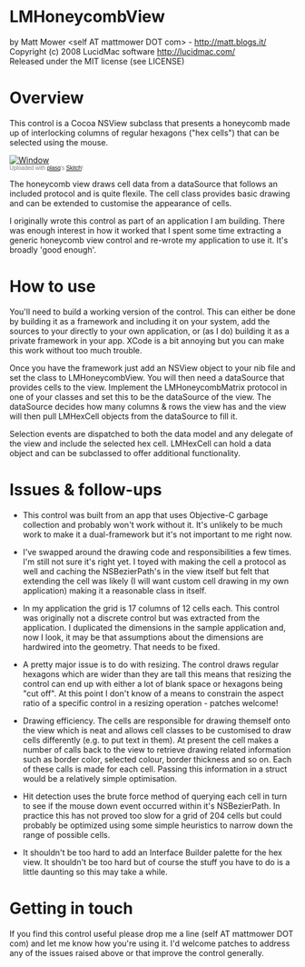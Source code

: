 # LMHoneycombView

by Matt Mower &lt;self AT mattmower DOT com&gt; - http://matt.blogs.it/  
Copyright (c) 2008 LucidMac software  http://lucidmac.com/  
Released under the MIT license (see LICENSE) 

# Overview

This control is a Cocoa NSView subclass that presents a honeycomb made up of interlocking columns of regular hexagons ("hex cells") that can be selected using the mouse.

<div class="thumbnail"><a href="http://skitch.com/mattmower/1kps/window"><img src="http://img.skitch.com/20080801-pmtbgm8twr8i4i4753f3j2mhrd.preview.jpg" alt="Window" /></a><br /><span style="font-family: Lucida Grande, Trebuchet, sans-serif, Helvetica, Arial; font-size: 10px; color: #808080">Uploaded with <a href="http://plasq.com/">plasq</a>'s <a href="http://skitch.com">Skitch</a>!</span></div>

The honeycomb view draws cell data from a dataSource that follows an included protocol and is quite flexile. The cell class provides basic drawing and can be extended to customise the appearance of cells.

I originally wrote this control as part of an application I am building. There was enough interest in how it worked that I spent some time extracting a generic honeycomb view control and re-wrote my application to use it. It's broadly 'good enough'.

# How to use

You'll need to build a working version of the control. This can either be done by building it as a framework and including it on your system, add the sources to your directly to your own application, or (as I do) building it as a private framework in your app. XCode is a bit annoying but you can make this work without too much trouble.

Once you have the framework just add an NSView object to your nib file and set the class to LMHoneycombView. You will then need a dataSource that provides cells to the view. Implement the LMHoneycombMatrix protocol in one of your classes and set this to be the dataSource of the view. The dataSource decides how many columns & rows the view has and the view will then pull LMHexCell objects from the dataSource to fill it.

Selection events are dispatched to both the data model and any delegate of the view and include the selected hex cell. LMHexCell can hold a data object and can be subclassed to offer additional functionality.

# Issues & follow-ups

* This control was built from an app that uses Objective-C garbage collection and probably won't work without it. It's unlikely to be much work to make it a dual-framework but it's not important to me right now.

* I've swapped around the drawing code and responsibilities a few times. I'm still not sure it's right yet. I toyed with making the cell a protocol as well and caching the NSBezierPath's in the view itself but felt that extending the cell was likely (I will want custom cell drawing in my own application) making it a reasonable class in itself.

* In my application the grid is 17 columns of 12 cells each. This control was originally not a discrete control but was extracted from the application. I duplicated the dimensions in the sample application and, now I look, it may be that assumptions about the dimensions are hardwired into the geometry. That needs to be fixed.

* A pretty major issue is to do with resizing. The control draws regular hexagons which are wider than they are tall this means that resizing the control can end up with either a lot of blank space or hexagons being "cut off". At this point I don't know of a means to constrain the aspect ratio of a specific control in a resizing operation - patches welcome!

* Drawing efficiency. The cells are responsible for drawing themself onto the view which is neat and allows cell classes to be customised to draw cells differently (e.g. to put text in them). At present the cell makes a number of calls back to the view to retrieve drawing related information such as border color, selected colour, border thickness and so on. Each of these calls is made for each cell. Passing this information in a struct would be a relatively simple optimisation.

* Hit detection uses the brute force method of querying each cell in turn to see if the mouse down event occurred within it's NSBezierPath. In practice this has not proved too slow for a grid of 204 cells but could probably be optimized using some simple heuristics to narrow down the range of possible cells.

* It shouldn't be too hard to add an Interface Builder palette for the hex view. It shouldn't be too hard but of course the stuff you have to do is a little daunting so this may take a while.

# Getting in touch

If you find this control useful please drop me a line (self AT mattmower DOT com) and let me know how you're using it. I'd welcome patches to address any of the issues raised above or that improve the control generally.
